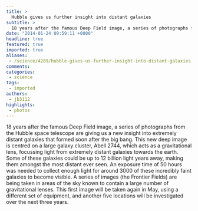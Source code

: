 ```yaml
---
title: >
  Hubble gives us further insight into distant galaxies
subtitle: >
  18 years after the famous Deep Field image, a series of photographs from the Hubble space telescope are giving us a new insight into extremely distant galaxies that formed soon after the big bang.
date: "2014-01-24 09:59:11 +0000"
headline: true
featured: true
imported: true
aliases:
 - /science/4289/hubble-gives-us-further-insight-into-distant-galaxies
comments:
categories:
 - science
tags:
 - imported
authors:
 - jb3112
highlights:
 - photos
---
```


18 years after the famous Deep Field image, a series of photographs from the Hubble space telescope are giving us a new insight into extremely distant galaxies that formed soon after the big bang. This new deep image is centred on a large galaxy cluster, Abell 2744, which acts as a gravitational lens, focussing light from extremely distant galaxies towards the earth. Some of these galaxies could be up to 12 billion light years away, making them amongst the most distant ever seen. An exposure time of 50 hours was needed to collect enough light for around 3000 of these incredibly faint galaxies to become visible. A series of images (the Frontier Fields) are being taken in areas of the sky known to contain a large number of gravitational lenses. This first image will be taken again in May, using a different set of equipment, and another five locations will be investigated over the next three years.
